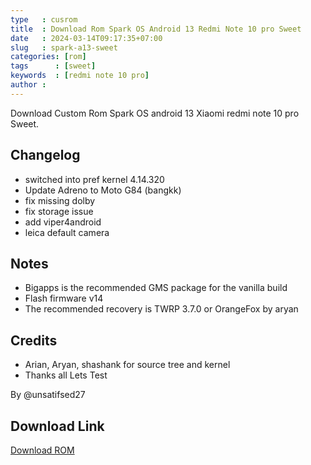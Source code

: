 ```yaml
---
type   : cusrom
title  : Download Rom Spark OS Android 13 Redmi Note 10 pro Sweet
date   : 2024-03-14T09:17:35+07:00
slug   : spark-a13-sweet
categories: [rom]
tags      : [sweet]
keywords  : [redmi note 10 pro]
author : 
---
```


Download Custom Rom Spark OS android 13 Xiaomi redmi note 10 pro Sweet.

## Changelog
- switched into pref kernel 4.14.320
- Update Adreno to Moto G84 (bangkk)
- fix missing dolby
- fix storage issue
- add viper4android
- leica default camera


## Notes
- Bigapps is the recommended GMS package for the vanilla build
- Flash firmware v14
- The recommended recovery is TWRP 3.7.0 or OrangeFox by aryan

## Credits
- Arian, Aryan, shashank for source tree and kernel
- Thanks all Lets Test

By @unsatifsed27

## Download Link
[Download ROM](https://spark-os.live/download/sweet)

